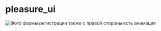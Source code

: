 # pleasure_ui

![Фото формы регистрации также с правой стороны есть анимация](./ru/pleasure_ui/photo/screen_1.png)